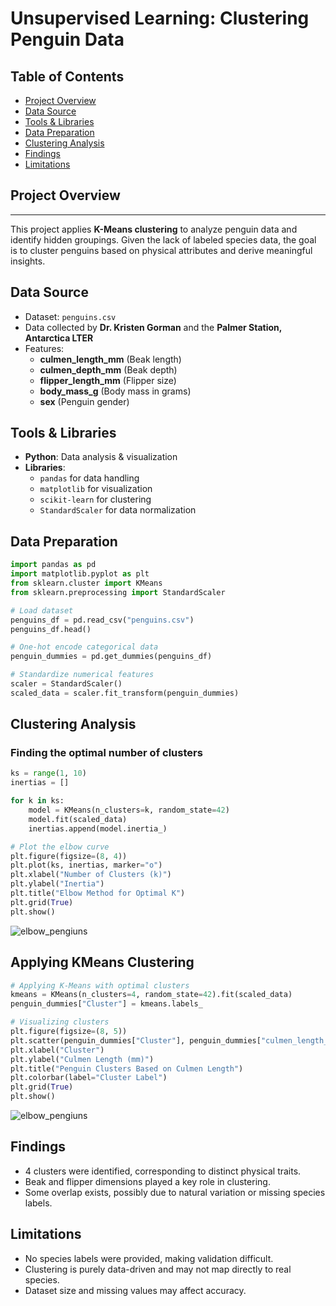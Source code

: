 # Unsupervised Learning: Clustering Penguin Data  

## Table of Contents  
- [Project Overview](#project-overview)  
- [Data Source](#data-source)  
- [Tools & Libraries](#tools--libraries)  
- [Data Preparation](#data-preparation)  
- [Clustering Analysis](#clustering-analysis)  
- [Findings](#findings)  
- [Limitations](#limitations)  

## Project Overview  
---  
This project applies **K-Means clustering** to analyze penguin data and identify hidden groupings. Given the lack of labeled species data, the goal is to cluster penguins based on physical attributes and derive meaningful insights.  

## Data Source  
- Dataset: `penguins.csv`  
- Data collected by **Dr. Kristen Gorman** and the **Palmer Station, Antarctica LTER**  
- Features:  
  - **culmen_length_mm** (Beak length)  
  - **culmen_depth_mm** (Beak depth)  
  - **flipper_length_mm** (Flipper size)  
  - **body_mass_g** (Body mass in grams)  
  - **sex** (Penguin gender)  

## Tools & Libraries  
- **Python**: Data analysis & visualization  
- **Libraries**:  
  - `pandas` for data handling  
  - `matplotlib` for visualization  
  - `scikit-learn` for clustering  
  - `StandardScaler` for data normalization  

## Data Preparation  
```python
import pandas as pd
import matplotlib.pyplot as plt
from sklearn.cluster import KMeans
from sklearn.preprocessing import StandardScaler

# Load dataset
penguins_df = pd.read_csv("penguins.csv")
penguins_df.head()

# One-hot encode categorical data
penguin_dummies = pd.get_dummies(penguins_df)

# Standardize numerical features
scaler = StandardScaler()
scaled_data = scaler.fit_transform(penguin_dummies)
```
## Clustering Analysis
### Finding the optimal number of clusters
```python
ks = range(1, 10)
inertias = []

for k in ks:
    model = KMeans(n_clusters=k, random_state=42)
    model.fit(scaled_data)
    inertias.append(model.inertia_)

# Plot the elbow curve
plt.figure(figsize=(8, 4))
plt.plot(ks, inertias, marker="o")
plt.xlabel("Number of Clusters (k)")
plt.ylabel("Inertia")
plt.title("Elbow Method for Optimal K")
plt.grid(True)
plt.show()
```
![elbow_pengiuns](https://github.com/user-attachments/assets/e8d3021c-82c5-496b-86ec-6891bc377780)

## Applying KMeans Clustering
```python
# Applying K-Means with optimal clusters
kmeans = KMeans(n_clusters=4, random_state=42).fit(scaled_data)
penguin_dummies["Cluster"] = kmeans.labels_

# Visualizing clusters
plt.figure(figsize=(8, 5))
plt.scatter(penguin_dummies["Cluster"], penguin_dummies["culmen_length_mm"], c=kmeans.labels_, cmap="viridis")
plt.xlabel("Cluster")
plt.ylabel("Culmen Length (mm)")
plt.title("Penguin Clusters Based on Culmen Length")
plt.colorbar(label="Cluster Label")
plt.grid(True)
plt.show()
```
![elbow_pengiuns](https://github.com/user-attachments/assets/f6179f8a-1c98-4e25-ba57-39196347c23d)

## Findings
- 4 clusters were identified, corresponding to distinct physical traits.
- Beak and flipper dimensions played a key role in clustering.
- Some overlap exists, possibly due to natural variation or missing species labels.
## Limitations
- No species labels were provided, making validation difficult.
- Clustering is purely data-driven and may not map directly to real species.
- Dataset size and missing values may affect accuracy.

